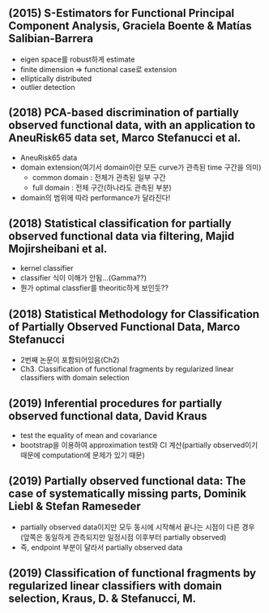 ## (2015) S-Estimators for Functional Principal Component Analysis, Graciela Boente & Matías Salibian-Barrera
- eigen space를 robust하게 estimate
- finite dimension => functional case로 extension
- elliptically distributed
- outlier detection


## (2018) PCA-based discrimination of partially observed functional data, with an application to AneuRisk65 data set, Marco Stefanucci et al.
- AneuRisk65 data
- domain extension(여기서 domain이란 모든 curve가 관측된 time 구간을 의미)
	- common domain : 전체가 관측된 일부 구간
	- full domain : 전체 구간(하나라도 관측된 부분)
- domain의 범위에 따라 performance가 달라진다!


## (2018) Statistical classification for partially observed functional data via filtering, Majid Mojirsheibani et al.
- kernel classifier
- classifier 식이 이해가 안됨...(Gamma??)
- 뭔가 optimal classfier를 theoritic하게 보인듯??


## (2018) Statistical Methodology for Classification of Partially Observed Functional Data, Marco Stefanucci
- 2번째 논문이 포함되어있음(Ch2)
- Ch3. Classification of functional fragments by regularized linear classifiers with domain selection


## (2019) Inferential procedures for partially observed functional data, David Kraus
- test the equality of mean and covariance
- bootstrap을 이용하여 approximation test와 CI 계산(partially observed이기 때문에 computation에 문제가 있기 때문)


## (2019) Partially observed functional data: The case of systematically missing parts, Dominik Liebl & Stefan Rameseder
- partially observed data이지만 모두 동시에 시작해서 끝나는 시점이 다른 경우(앞쪽은 동일하게 관측되지만 일정시점 이후부터 partially observed)
- 즉, endpoint 부분이 달라서 partially observed data


## (2019) Classification of functional fragments by regularized linear classifiers with domain selection, Kraus, D. & Stefanucci, M.
